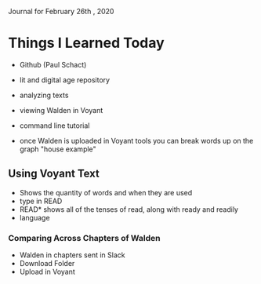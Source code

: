 Journal for February 26th , 2020 

# Things I Learned Today 

- Github (Paul Schact)
- lit and digital age repository 
- analyzing texts 
- viewing Walden in Voyant 
- command line tutorial 

- once Walden is uploaded in Voyant tools you can break words up on the graph "house example" 

## Using Voyant Text 

- Shows the quantity of words and when they are used 
- type in READ 
-   READ* shows all of the tenses of read, along with ready and readily 
-   language 

### Comparing Across Chapters of Walden 

- Walden in chapters sent in Slack 
- Download Folder 
-   Upload in Voyant 
